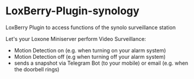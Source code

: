 # LoxBerry-Plugin-synology
LoxBerry Plugin to access functions of the synolo surveillance station

Let's your Loxone Miniserver perform Video Surveillance:
* Motion Detection on (e.g. when turning on your alarm system)
* Motion Detection off (e.g when turning off your alarm system)
* sends a snapshot via Telegram Bot (to your mobile) or email (e.g. when the doorbell rings)
